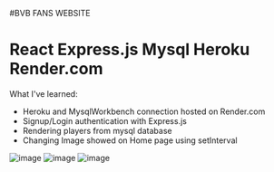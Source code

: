 #BVB FANS WEBSITE
# React Express.js Mysql Heroku Render.com 
What I've learned:
- Heroku and MysqlWorkbench connection hosted on Render.com
- Signup/Login authentication with Express.js
- Rendering players from mysql database
- Changing Image showed on Home page using setInterval

![image](https://github.com/KwiecienKamil/bvbClient/assets/125808627/3122d175-8525-492d-b396-4aaf7b149716)
![image](https://github.com/KwiecienKamil/bvbClient/assets/125808627/f0e693af-70fd-436c-99b7-e014fca47d9d)
![image](https://github.com/KwiecienKamil/bvbClient/assets/125808627/db116124-19d2-468a-aeff-cf8e2493010b)




